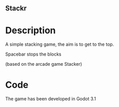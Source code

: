## Stackr

# Description
A simple stacking game, the aim is to get to the top.

Spacebar stops the blocks

(based on the arcade game Stacker)

# Code
The game has been developed in Godot 3.1